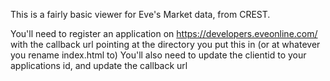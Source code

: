 This is a fairly basic viewer for Eve's Market data, from CREST.

You'll need to register an application on https://developers.eveonline.com/ with the callback url pointing at the directory you put this in (or at whatever you rename index.html to)
You'll also need to update the clientid to your applications id, and update the callback url
